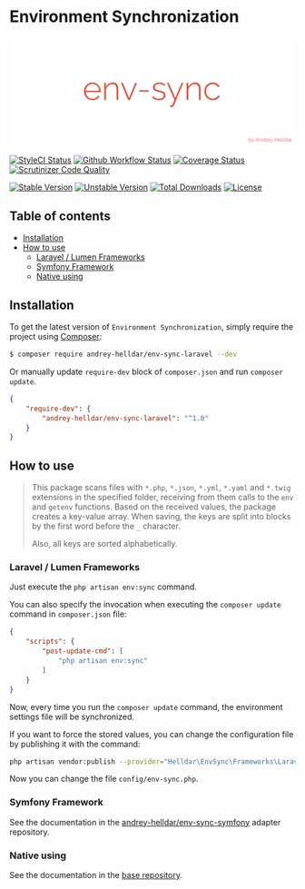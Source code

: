 # Environment Synchronization

<p align="center">
    <img src="/.github/images/logo.png?raw=true" alt="Env Sync"/>
</p>

[![StyleCI Status][badge_styleci]][link_styleci]
[![Github Workflow Status][badge_build]][link_build]
[![Coverage Status][badge_coverage]][link_scrutinizer]
[![Scrutinizer Code Quality][badge_quality]][link_scrutinizer]

[![Stable Version][badge_stable]][link_packagist]
[![Unstable Version][badge_unstable]][link_packagist]
[![Total Downloads][badge_downloads]][link_packagist]
[![License][badge_license]][link_license]

## Table of contents

* [Installation](#installation)
* [How to use](#how-to-use)
    * [Laravel / Lumen Frameworks](#laravel--lumen-frameworks)
    * [Symfony Framework](#symfony-framework)
    * [Native using](#native-using)

## Installation

To get the latest version of `Environment Synchronization`, simply require the project using [Composer](https://getcomposer.org):

```bash
$ composer require andrey-helldar/env-sync-laravel --dev
```

Or manually update `require-dev` block of `composer.json` and run `composer update`.

```json
{
    "require-dev": {
        "andrey-helldar/env-sync-laravel": "^1.0"
    }
}
```

## How to use

> This package scans files with `*.php`, `*.json`, `*.yml`, `*.yaml` and `*.twig` extensions in the specified folder, receiving from them calls to the `env` and `getenv` functions.
> Based on the received values, the package creates a key-value array. When saving, the keys are split into blocks by the first word before the `_` character.
>
> Also, all keys are sorted alphabetically.

### Laravel / Lumen Frameworks

Just execute the `php artisan env:sync` command.

You can also specify the invocation when executing the `composer update` command in `composer.json` file:

```json
{
    "scripts": {
        "post-update-cmd": [
            "php artisan env:sync"
        ]
    }
}
```

Now, every time you run the `composer update` command, the environment settings file will be synchronized.

If you want to force the stored values, you can change the configuration file by publishing it with the command:

```bash
php artisan vendor:publish --provider="Helldar\EnvSync\Frameworks\Laravel\ServiceProvider"
```

Now you can change the file `config/env-sync.php`.

### Symfony Framework

See the documentation in the [andrey-helldar/env-sync-symfony](https://github.com/andrey-helldar/env-sync-symfony) adapter repository.

### Native using

See the documentation in the [base repository](https://github.com/andrey-helldar/env-sync).


[badge_build]:          https://img.shields.io/github/workflow/status/andrey-helldar/env-sync-laravel/phpunit?style=flat-square

[badge_downloads]:      https://img.shields.io/packagist/dt/andrey-helldar/env-sync-laravel.svg?style=flat-square

[badge_license]:        https://img.shields.io/packagist/l/andrey-helldar/env-sync-laravel.svg?style=flat-square

[badge_coverage]:       https://img.shields.io/scrutinizer/coverage/g/andrey-helldar/env-sync-laravel.svg?style=flat-square

[badge_quality]:        https://img.shields.io/scrutinizer/g/andrey-helldar/env-sync-laravel.svg?style=flat-square

[badge_stable]:         https://img.shields.io/github/v/release/andrey-helldar/env-sync-laravel?label=stable&style=flat-square

[badge_styleci]:        https://styleci.io/repos/334284814/shield

[badge_unstable]:       https://img.shields.io/badge/unstable-dev--main-orange?style=flat-square

[link_build]:           https://github.com/andrey-helldar/env-sync-laravel/actions

[link_license]:         LICENSE

[link_packagist]:       https://packagist.org/packages/andrey-helldar/env-sync-laravel

[link_scrutinizer]:     https://scrutinizer-ci.com/g/andrey-helldar/env-sync-laravel/?branch=main

[link_styleci]:         https://github.styleci.io/repos/334284814
